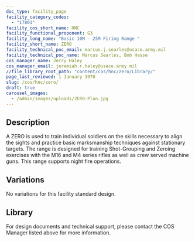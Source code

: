 ```yaml
---
doc_type: facility_page
facility_category_codes:
  - "17801"
facility_cos_short_name: HNC
facility_functional_proponent: G3
facility_long_name: "Basic 10M - 25M Firing Range "
facility_short_name: ZERO
facility_technical_poc_email: marcus.j.searles@usace.army.mil
facility_technical_poc_name: Marcus Searles, Bob Hasse
cos_manager_name: Jerry Haley
cos_manager_email: jeremiah.r.haley@usace.army.mil
//file_library_root_path: "content/cos/hnc/zero/Library/"
page_last_reviewed: 1 January 1970
slug: /cos/hnc/zero/
draft: true
carousel_images:
  - /admin/images/uploads/ZERO-Plan.jpg
---
```


## Description

A ZERO is used to train individual soldiers on the skills necessary to align the sights and practice basic marksmanship techniques against stationary targets. The range is designed for training Shot-Grouping and Zeroing exercises with the M16 and M4 series rifles as well as crew served machine guns. This range supports night fire operations.

## Variations

No variations for this facility standard design.

## Library
For design documents and technical support, please contact the COS Manager listed above for more information.